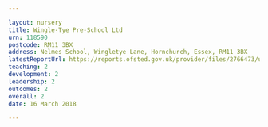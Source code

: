 ```yaml
---

layout: nursery
title: Wingle-Tye Pre-School Ltd
urn: 118590
postcode: RM11 3BX
address: Nelmes School, Wingletye Lane, Hornchurch, Essex, RM11 3BX
latestReportUrl: https://reports.ofsted.gov.uk/provider/files/2766473/urn/118590.pdf
teaching: 2
development: 2
leadership: 2
outcomes: 2
overall: 2
date: 16 March 2018

---
```

